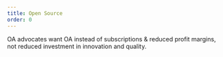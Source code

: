 ```yaml
---
title: Open Source
order: 0
---
```



OA advocates want OA instead of subscriptions & reduced profit margins, not reduced investment in innovation and quality. 

